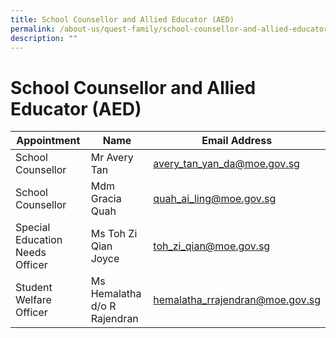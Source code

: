 ```yaml
---
title: School Counsellor and Allied Educator (AED)
permalink: /about-us/quest-family/school-counsellor-and-allied-educator-aed/
description: ""
---
```

School Counsellor and Allied Educator (AED)
===========================================

| Appointment |Name | Email Address |
| -------- | -------- | -------- |
| School Counsellor  | Mr Avery Tan| <a href = "mailto: avery_tan_yan_da@moe.gov.sg"> avery_tan_yan_da@moe.gov.sg </a>      |
| School Counsellor  | Mdm Gracia Quah| <a href = "mailto: quah_ai_ling@moe.gov.sg"> quah_ai_ling@moe.gov.sg </a>      |
| Special Education Needs Officer  | Ms Toh Zi Qian Joyce| <a href = "mailto: toh_zi_qian@moe.gov.sg"> toh_zi_qian@moe.gov.sg </a>      |
| Student Welfare Officer  | Ms Hemalatha d/o R Rajendran| <a href = "mailto: hemalatha_rrajendran@moe.gov.sg"> hemalatha_rrajendran@moe.gov.sg </a>      |

<br>